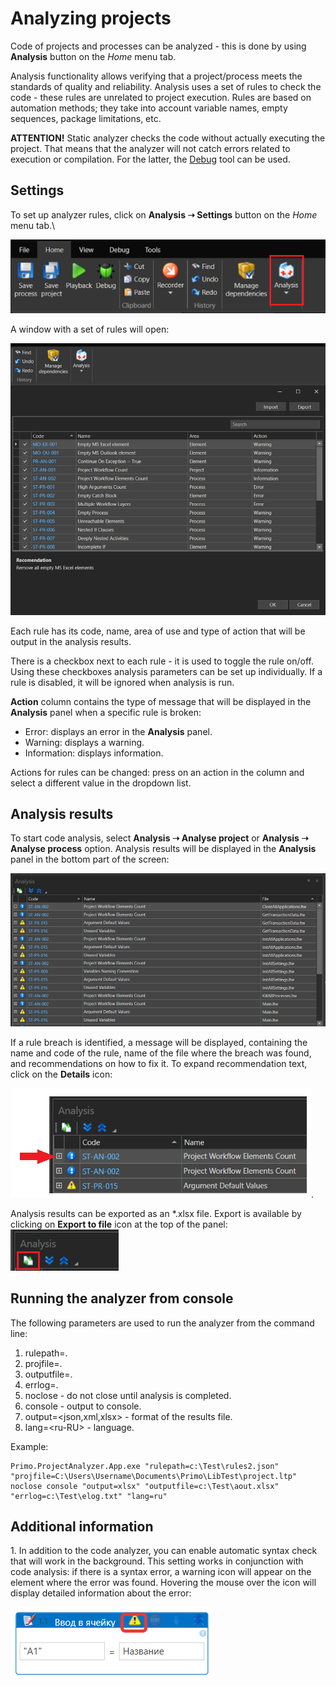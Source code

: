 # Analyzing projects

Code of projects and processes can be analyzed - this is done by using **Analysis** button on the *Home* menu tab. 

Analysis functionality allows verifying that a project/process meets the standards of quality and reliability. Analysis uses a set of rules to check the code - these rules are unrelated to project execution. Rules are based on automation methods; they take into account variable names, empty sequences, package limitations, etc.  

**ATTENTION!** Static analyzer checks the code without actually executing the project. That means that the analyzer will not catch errors related to execution or compilation. For the latter, the [Debug](https://docs.primo-rpa.ru/primo-rpa/primo-studio/process/debug) tool can be used.

## Settings

To set up analyzer rules, click on **Analysis ➝ Settings** button on the *Home* menu tab.\

![](<../../.gitbook/assets/AnalysisButton.png>)

A window with a set of rules will open:

![](<../../.gitbook/assets/AnalysisSettings.png>)
 
Each rule has its code, name, area of use and type of action that will be output in the analysis results. 

There is a checkbox next to each rule - it is used to toggle the rule on/off. Using these checkboxes analysis parameters can be set up individually. If a rule is disabled, it will be ignored when analysis is run. 

**Action** column contains the type of message that will be displayed in the **Analysis** panel when a specific rule is broken: 

* Error: displays an error in the **Analysis** panel.
* Warning: displays a warning.
* Information: displays information.

Actions for rules can be changed: press on an action in the column and select a different value in the dropdown list.

## Analysis results 

To start code analysis, select **Analysis ➝ Analyse project** or **Analysis ➝ Analyse process** option.
Analysis results will be displayed in the **Analysis** panel in the bottom part of the screen:

![](<../../.gitbook/assets/AnalysisResults.png>)

If a rule breach is identified, a message will be displayed, containing the name and code of the rule, name of the file where the breach was found, and recommendations on how to fix it. To expand recommendation text, click on the **Details** icon:

 ![](<../../.gitbook/assets/Analysis-Details.png>).

Analysis results can be exported as an \*.xlsx file. Export is available by clicking on **Export to file** icon at the top of the panel: 
![](<../../.gitbook/assets/Analysis-Export.png>) 

## Running the analyzer from console

The following parameters are used to run the analyzer from the command line:

1. rulepath=<path to the rules file>.
2. projfile=<path to the project>.
3. outputfile=<path to the results file>.
4. errlog=<path to the log file>.
5. noclose - do not close until analysis is completed.
6. console - output to console.
7. output=\<json,xml,xlsx\> - format of the results file.
8. lang=\<ru-RU\> - language.

Example:

```
Primo.ProjectAnalyzer.App.exe "rulepath=c:\Test\rules2.json" "projfile=C:\Users\Username\Documents\Primo\LibTest\project.ltp" noclose console "output=xlsx" "outputfile=c:\Test\aout.xlsx" "errlog=c:\Test\elog.txt" "lang=ru"
```

## Additional information

1\. In addition to the code analyzer, you can enable automatic syntax check that will work in the background. This setting works in conjunction with code analysis: if there is a syntax error, a warning icon will appear on the element where the error was found. Hovering the mouse over the icon will display detailed information about the error:

![](<../../.gitbook/assets/Analysis-Syntax.png>)
